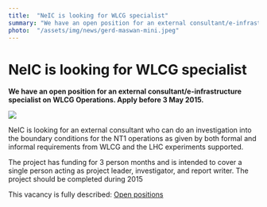 ```yaml
---
title:  "NeIC is looking for WLCG specialist" 
summary: "We have an open position for an external consultant/e-infrastructure specialist on WLCG Operations. Apply before 3 May 2015."
photo:  "/assets/img/news/gerd-maswan-mini.jpeg"
---
```


NeIC is looking for WLCG specialist
===================================

**We have an open position for an external consultant/e-infrastructure specialist on WLCG Operations. Apply before 3 May 2015.**

<a href="{{ site.baseurl }}/assets/img/news/gerd-maswan.jpeg"> <img class="smallpic" src="{{ site.baseurl }}/assets/img/news/gerd-maswan-mini.jpeg"> </a>

NeIC is looking for an external consultant who can do an investigation into the boundary conditions for the NT1 operations as given by both formal and informal requirements from WLCG and the LHC experiments supported.

The project has funding for 3 person months and is intended to cover a single person acting as project leader, investigator, and report writer. The project should be completed during 2015

This vacancy is fully described: [Open positions](/about/positions "wikilink")

